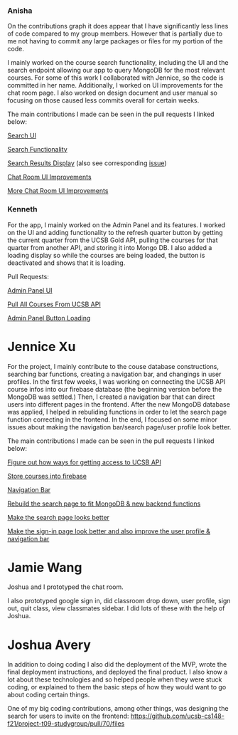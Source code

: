 ### Anisha
On the contributions graph it does appear that I have significantly less lines of code compared to my group members. However that is partially due to me not having to commit any large packages or files for my portion of the code. 

I mainly worked on the course search functionality, including the UI and the search endpoint allowing our app to query MongoDB for the most relevant courses. For some of this work I collaborated with Jennice, so the code is committed in her name. Additionally, I worked on UI improvements for the chat room page.
I also worked on design document and user manual so focusing on those caused less commits overall for certain weeks. 

The main contributions I made can be seen in the pull requests I linked below:

[Search UI](https://github.com/ucsb-cs148-f21/project-t09-studygroup/pull/29)

[Search Functionality](https://github.com/ucsb-cs148-f21/project-t09-studygroup/pull/58)

[Search Results Display](https://github.com/ucsb-cs148-f21/project-t09-studygroup/pull/71) (also see corresponding [issue](https://github.com/ucsb-cs148-f21/project-t09-studygroup/issues/64))

[Chat Room UI Improvements](https://github.com/ucsb-cs148-f21/project-t09-studygroup/pull/79)

[More Chat Room UI Improvements](https://github.com/ucsb-cs148-f21/project-t09-studygroup/pull/85)

### Kenneth
For the app, I mainly worked on the Admin Panel and its features. I worked on the UI and adding functionality to the refresh quarter button by getting the current quarter from the UCSB Gold API, pulling the courses for that quarter from another API, and storing it into Mongo DB. I also added a loading display so while the courses are being loaded, the button is deactivated and shows that it is loading.

Pull Requests:

[Admin Panel UI](https://github.com/ucsb-cs148-f21/project-t09-studygroup/pull/27)

[Pull All Courses From UCSB API](https://github.com/ucsb-cs148-f21/project-t09-studygroup/pull/46)

[Admin Panel Button Loading](https://github.com/ucsb-cs148-f21/project-t09-studygroup/pull/84)

# Jennice Xu


For the project, I mainly contribute to the couse database constructions, searching bar functions, creating a navigation bar, and changings in user profiles.
In the first few weeks, I was working on connecting the UCSB API course infos into our firebase database (the beginning version before the MongoDB was settled.)
Then, I created a navigation bar that can direct users into different pages in the frontend. After the new MongoDB database was applied, I helped in rebuliding functions in order to
let the search page function correcting in the frontend. In the end, I focused on some minor issues about making the navigation bar/search page/user profile look better.

The main contributions I made can be seen in the pull requests I linked below:

[Figure out how ways for getting access to UCSB API](https://github.com/ucsb-cs148-f21/project-t09-studygroup/issues/13)

[Store courses into firebase](https://github.com/ucsb-cs148-f21/project-t09-studygroup/issues/23)

[Navigation Bar](https://github.com/ucsb-cs148-f21/project-t09-studygroup/issues/48)

[Rebuild the search page to fit MongoDB & new backend functions](https://github.com/ucsb-cs148-f21/project-t09-studygroup/issues/64)

[Make the search page looks better](https://github.com/ucsb-cs148-f21/project-t09-studygroup/issues/40)

[Make the sign-in page look better and also improve the user profile & navigation bar](https://github.com/ucsb-cs148-f21/project-t09-studygroup/issues/56)

# Jamie Wang

Joshua and I prototyped the chat room.

I also prototyped google sign in, did classroom drop down, user profile, sign out, quit class, view classmates sidebar. I did lots of these with the help of Joshua.


# Joshua Avery
In addition to doing coding I also did the deployment of the MVP, wrote the final deployment instructions, and deployed the final product. 
I also know a lot about these technologies and so helped people when they were stuck coding, or explained to them the basic steps of how they would want to go about coding certain things.

One of my big coding contributions, among other things, was designing the search for users to invite on the frontend: https://github.com/ucsb-cs148-f21/project-t09-studygroup/pull/70/files
